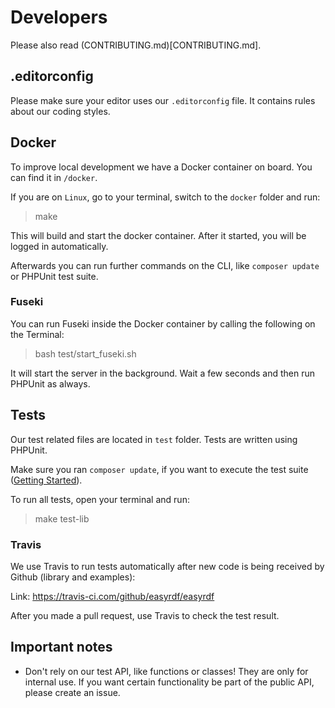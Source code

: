 # Developers

Please also read (CONTRIBUTING.md)[CONTRIBUTING.md].

## .editorconfig

Please make sure your editor uses our `.editorconfig` file. It contains rules about our coding styles.

## Docker

To improve local development we have a Docker container on board. You can find it in `/docker`.

If you are on `Linux`, go to your terminal, switch to the `docker` folder and run:

> make

This will build and start the docker container.
After it started, you will be logged in automatically.

Afterwards you can run further commands on the CLI, like `composer update` or PHPUnit test suite.

### Fuseki

You can run Fuseki inside the Docker container by calling the following on the Terminal:

> bash test/start_fuseki.sh

It will start the server in the background. Wait a few seconds and then run PHPUnit as always.

## Tests

Our test related files are located in `test` folder. Tests are written using PHPUnit.

Make sure you ran `composer update`, if you want to execute the test suite ([Getting Started](http://www.easyrdf.org/docs/getting-started)).

To run all tests, open your terminal and run:

> make test-lib

### Travis

We use Travis to run tests automatically after new code is being received by Github (library and examples):

Link: https://travis-ci.com/github/easyrdf/easyrdf

After you made a pull request, use Travis to check the test result.

## Important notes

* Don't rely on our test API, like functions or classes! They are only for internal use. If you want certain functionality be part of the public API, please create an issue.
